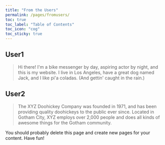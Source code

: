 ```yaml
---
title: "From the Users"
permalink: /pages/fromusers/
toc: true
toc_label: "Table of Contents"
toc_icon: "cog"
toc_sticky: true
---
```



## User1
> Hi there! I'm a bike messenger by day, aspiring actor by night, and this is my website. I live in Los Angeles, have a great dog named Jack, and I like pi'a coladas. (And gettin' caught in the rain.)


## User2
> The XYZ Doohickey Company was founded in 1971, and has been providing quality doohickeys to the public ever since. Located in Gotham City, XYZ employs over 2,000 people and does all kinds of awesome things for the Gotham community.

You should probably delete this page and create new pages for your content. Have fun!